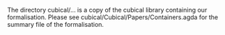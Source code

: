 The directory cubical/... is a copy of the cubical library containing our formalisation. Please see cubical/Cubical/Papers/Containers.agda for the summary file of the formalisation.